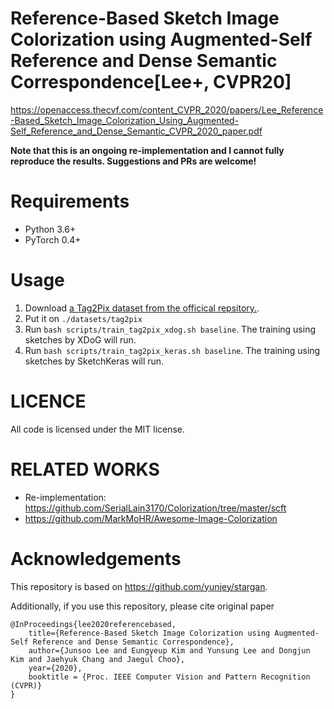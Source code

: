 # Reference-Based Sketch Image Colorization using Augmented-Self Reference and Dense Semantic Correspondence[Lee+, CVPR20]
https://openaccess.thecvf.com/content_CVPR_2020/papers/Lee_Reference-Based_Sketch_Image_Colorization_Using_Augmented-Self_Reference_and_Dense_Semantic_CVPR_2020_paper.pdf

**Note that this is an ongoing re-implementation and I cannot fully reproduce the results. Suggestions and PRs are welcome!**

# Requirements
+ Python 3.6+
+ PyTorch 0.4+

# Usage
1. Download [a Tag2Pix dataset from the officical repsitory.](https://github.com/blandocs/Tag2Pix).
2. Put it on `./datasets/tag2pix`
3. Run `bash scripts/train_tag2pix_xdog.sh baseline`. The training using sketches by XDoG will run.
4. Run `bash scripts/train_tag2pix_keras.sh baseline`. The training using sketches by SketchKeras will run.


# LICENCE
All code is licensed under the MIT license.

# RELATED WORKS
+ Re-implementation: https://github.com/SerialLain3170/Colorization/tree/master/scft  
+ https://github.com/MarkMoHR/Awesome-Image-Colorization

# Acknowledgements
This repository is based on https://github.com/yunjey/stargan.

Additionally, if you use this repository, please cite original paper
```
@InProceedings{lee2020referencebased,
    title={Reference-Based Sketch Image Colorization using Augmented-Self Reference and Dense Semantic Correspondence},
    author={Junsoo Lee and Eungyeup Kim and Yunsung Lee and Dongjun Kim and Jaehyuk Chang and Jaegul Choo},
    year={2020},
    booktitle = {Proc. IEEE Computer Vision and Pattern Recognition (CVPR)}
}
```
